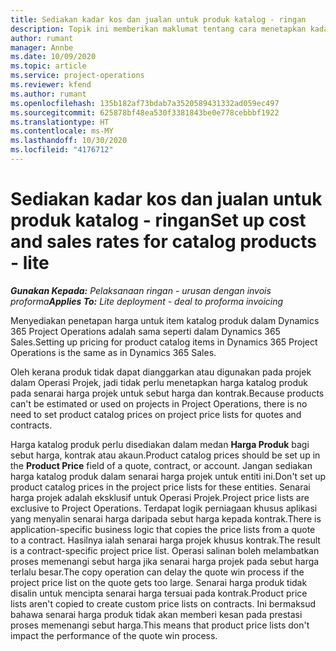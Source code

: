 ```yaml
---
title: Sediakan kadar kos dan jualan untuk produk katalog - ringan
description: Topik ini memberikan maklumat tentang cara menetapkan kadar kos dan jualan untuk item dalam katalog produk.
author: rumant
manager: Annbe
ms.date: 10/09/2020
ms.topic: article
ms.service: project-operations
ms.reviewer: kfend
ms.author: rumant
ms.openlocfilehash: 135b182af73bdab7a3520589431332ad059ec497
ms.sourcegitcommit: 625878bf48ea530f3381843be0e778cebbbf1922
ms.translationtype: HT
ms.contentlocale: ms-MY
ms.lasthandoff: 10/30/2020
ms.locfileid: "4176712"
---
```

# <a name="set-up-cost-and-sales-rates-for-catalog-products---lite"></a><span data-ttu-id="a37cc-103">Sediakan kadar kos dan jualan untuk produk katalog - ringan</span><span class="sxs-lookup"><span data-stu-id="a37cc-103">Set up cost and sales rates for catalog products - lite</span></span>

<span data-ttu-id="a37cc-104">_**Gunakan Kepada:** Pelaksanaan ringan - urusan dengan invois proforma_</span><span class="sxs-lookup"><span data-stu-id="a37cc-104">_**Applies To:** Lite deployment - deal to proforma invoicing_</span></span>


<span data-ttu-id="a37cc-105">Menyediakan penetapan harga untuk item katalog produk dalam Dynamics 365 Project Operations adalah sama seperti dalam Dynamics 365 Sales.</span><span class="sxs-lookup"><span data-stu-id="a37cc-105">Setting up pricing for product catalog items in Dynamics 365 Project Operations is the same as in Dynamics 365 Sales.</span></span>

<span data-ttu-id="a37cc-106">Oleh kerana produk tidak dapat dianggarkan atau digunakan pada projek dalam Operasi Projek, jadi tidak perlu menetapkan harga katalog produk pada senarai harga projek untuk sebut harga dan kontrak.</span><span class="sxs-lookup"><span data-stu-id="a37cc-106">Because products can't be estimated or used on projects in Project Operations, there is no need to set product catalog prices on project price lists for quotes and contracts.</span></span>

<span data-ttu-id="a37cc-107">Harga katalog produk perlu disediakan dalam medan **Harga Produk** bagi sebut harga, kontrak atau akaun.</span><span class="sxs-lookup"><span data-stu-id="a37cc-107">Product catalog prices should be set up in the **Product Price** field of a quote, contract, or account.</span></span> <span data-ttu-id="a37cc-108">Jangan sediakan harga katalog produk dalam senarai harga projek untuk entiti ini.</span><span class="sxs-lookup"><span data-stu-id="a37cc-108">Don't set up product catalog prices in the project price lists for these entities.</span></span> <span data-ttu-id="a37cc-109">Senarai harga projek adalah eksklusif untuk Operasi Projek.</span><span class="sxs-lookup"><span data-stu-id="a37cc-109">Project price lists are exclusive to Project Operations.</span></span> <span data-ttu-id="a37cc-110">Terdapat logik perniagaan khusus aplikasi yang menyalin senarai harga daripada sebut harga kepada kontrak.</span><span class="sxs-lookup"><span data-stu-id="a37cc-110">There is application-specific business logic that copies the price lists from a quote to a contract.</span></span> <span data-ttu-id="a37cc-111">Hasilnya ialah senarai harga projek khusus kontrak.</span><span class="sxs-lookup"><span data-stu-id="a37cc-111">The result is a contract-specific project price list.</span></span> <span data-ttu-id="a37cc-112">Operasi salinan boleh melambatkan proses memenangi sebut harga jika senarai harga projek pada sebut harga terlalu besar.</span><span class="sxs-lookup"><span data-stu-id="a37cc-112">The copy operation can delay the quote win process if the project price list on the quote gets too large.</span></span> <span data-ttu-id="a37cc-113">Senarai harga produk tidak disalin untuk mencipta senarai harga tersuai pada kontrak.</span><span class="sxs-lookup"><span data-stu-id="a37cc-113">Product price lists aren't copied to create custom price lists on contracts.</span></span> <span data-ttu-id="a37cc-114">Ini bermaksud bahawa senarai harga produk tidak akan memberi kesan pada prestasi proses memenangi sebut harga.</span><span class="sxs-lookup"><span data-stu-id="a37cc-114">This means that product price lists don't impact the performance of the quote win process.</span></span>
